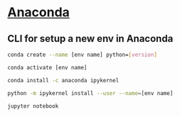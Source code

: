 # [Anaconda](https://www.anaconda.com/)



## CLI for setup a new env in Anaconda

```bash
conda create --name [env name] python=[version]

conda activate [env name]

conda install -c anaconda ipykernel

python -m ipykernel install --user --name=[env name]

jupyter notebook
```

